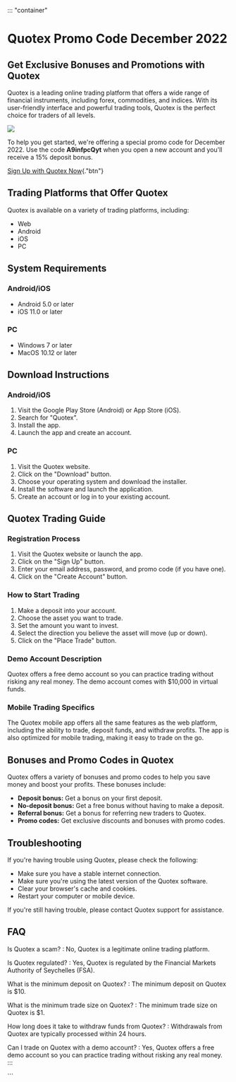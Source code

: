 ::: \"container\"
# Quotex Promo Code December 2022

## Get Exclusive Bonuses and Promotions with Quotex

Quotex is a leading online trading platform that offers a wide range of
financial instruments, including forex, commodities, and indices. With
its user-friendly interface and powerful trading tools, Quotex is the
perfect choice for traders of all levels.

[![](https://static.quotex.io/files/4_en/300_250.jpg)](https://traff.sbs/brokerqxlid)

To help you get started, we\'re offering a special promo code for
December 2022. Use the code **A9infpcQyt** when you open a new account
and you\'ll receive a 15% deposit bonus.

[Sign Up with Quotex
Now](\%22https://traff.sbs/brokerqxsignup\%22){."btn"}

## Trading Platforms that Offer Quotex

Quotex is available on a variety of trading platforms, including:

-   Web
-   Android
-   iOS
-   PC

## System Requirements

### Android/iOS

-   Android 5.0 or later
-   iOS 11.0 or later

### PC

-   Windows 7 or later
-   MacOS 10.12 or later

## Download Instructions

### Android/iOS

1.  Visit the Google Play Store (Android) or App Store (iOS).
2.  Search for "Quotex".
3.  Install the app.
4.  Launch the app and create an account.

### PC

1.  Visit the Quotex website.
2.  Click on the "Download" button.
3.  Choose your operating system and download the installer.
4.  Install the software and launch the application.
5.  Create an account or log in to your existing account.

## Quotex Trading Guide

### Registration Process

1.  Visit the Quotex website or launch the app.
2.  Click on the "Sign Up" button.
3.  Enter your email address, password, and promo code (if you have
    one).
4.  Click on the "Create Account" button.

### How to Start Trading

1.  Make a deposit into your account.
2.  Choose the asset you want to trade.
3.  Set the amount you want to invest.
4.  Select the direction you believe the asset will move (up or down).
5.  Click on the "Place Trade" button.

### Demo Account Description

Quotex offers a free demo account so you can practice trading without
risking any real money. The demo account comes with \$10,000 in virtual
funds.

### Mobile Trading Specifics

The Quotex mobile app offers all the same features as the web platform,
including the ability to trade, deposit funds, and withdraw profits. The
app is also optimized for mobile trading, making it easy to trade on the
go.

## Bonuses and Promo Codes in Quotex

Quotex offers a variety of bonuses and promo codes to help you save
money and boost your profits. These bonuses include:

-   **Deposit bonus:** Get a bonus on your first deposit.
-   **No-deposit bonus:** Get a free bonus without having to make a
    deposit.
-   **Referral bonus:** Get a bonus for referring new traders to Quotex.
-   **Promo codes:** Get exclusive discounts and bonuses with promo
    codes.

## Troubleshooting

If you\'re having trouble using Quotex, please check the following:

-   Make sure you have a stable internet connection.
-   Make sure you\'re using the latest version of the Quotex software.
-   Clear your browser\'s cache and cookies.
-   Restart your computer or mobile device.

If you\'re still having trouble, please contact Quotex support for
assistance.

## FAQ

Is Quotex a scam?
:   No, Quotex is a legitimate online trading platform.

Is Quotex regulated?
:   Yes, Quotex is regulated by the Financial Markets Authority of
    Seychelles (FSA).

What is the minimum deposit on Quotex?
:   The minimum deposit on Quotex is \$10.

What is the minimum trade size on Quotex?
:   The minimum trade size on Quotex is \$1.

How long does it take to withdraw funds from Quotex?
:   Withdrawals from Quotex are typically processed within 24 hours.

Can I trade on Quotex with a demo account?
:   Yes, Quotex offers a free demo account so you can practice trading
    without risking any real money.
:::

\`\`\`

